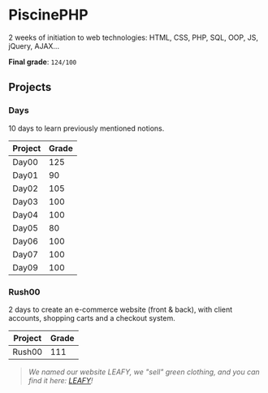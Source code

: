 # PiscinePHP
2 weeks of initiation to web technologies: HTML, CSS, PHP, SQL, OOP, JS, jQuery, AJAX...

**Final grade**: `124/100`

## Projects
### Days
10 days to learn previously mentioned notions.

| Project | Grade |
|---------|-------|
| Day00   | 125   |
| Day01   | 90    |
| Day02   | 105   |
| Day03   | 100   |
| Day04   | 100   |
| Day05   | 80    |
| Day06   | 100   |
| Day07   | 100   |
| Day09   | 100   |

### Rush00
2 days to create an e-commerce website (front & back), with client accounts, shopping carts and a checkout system.

| Project | Grade |
|---------|-------|
| Rush00  | 111   |

> *We named our website LEAFY, we "sell" green clothing, and you can find it here: [LEAFY](http://42-leafy.lolyangccool.ovh/)!*
